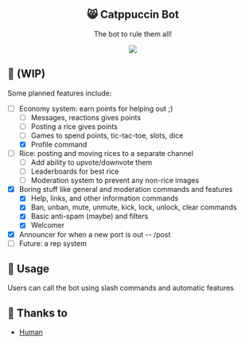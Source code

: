 <p align="center">
  <h2 align="center">😸 Catppuccin Bot</h2>
</p>

<p align="center">The bot to rule them all!</p>

<p align="center">
  <img src="https://raw.githubusercontent.com/catppuccin/catppuccin/dev/assets/misc/sample.png"/>
</p>

## 🔨 (WIP)

Some planned features include:

-   [ ] Economy system: earn points for helping out ;)
    -   [ ] Messages, reactions gives points
    -   [ ] Posting a rice gives points
    -   [ ] Games to spend points, tic-tac-toe, slots, dice
    -   [x] Profile command
-   [ ] Rice: posting and moving rices to a separate channel 
    -   [ ] Add ability to upvote/downvote them
    -   [ ] Leaderboards for best rice
    -   [ ] Moderation system to prevent any non-rice images
-   [x] Boring stuff like general and moderation commands and features
    -   [x] Help, links, and other information commands
    -   [x] Ban, unban, mute, unmute, kick, lock, unlock, clear commands
    -   [x] Basic anti-spam (maybe) and filters
    -   [x] Welcomer
-   [x] Announcer for when a new port is out -- /post
-   [ ] Future: a rep system

## 📂 Usage

Users can call the bot using slash commands and automatic features

<!-- ## 🙋 FAQ

-   Q: **_"Where can I find the doc?"_**
    A: Run `:help theme` -->

## 💝 Thanks to

-   [Human](https://github.com/catppuccin)

